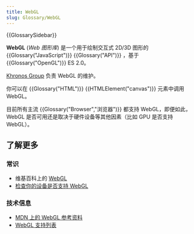```yaml
---
title: WebGL
slug: Glossary/WebGL
---
```


{{GlossarySidebar}}

**WebGL** (_Web 图形库_) 是一个用于绘制交互式 2D/3D 图形的 {{Glossary("JavaScript")}} {{Glossary("API")}} ，基于 {{Glossary("OpenGL")}} ES 2.0。

[Khronos Group](https://www.khronos.org/) 负责 WebGL 的维护。

你可以在 {{Glossary("HTML")}} {{HTMLElement("canvas")}} 元素中调用 WebGL。

目前所有主流 {{Glossary("Browser","浏览器")}} 都支持 WebGL，即便如此，WebGL 是否可用还是取决于硬件设备等其他因素（比如 GPU 是否支持 WebGL）。

## 了解更多

### 常识

- 维基百科上的 [WebGL](https://zh.wikipedia.org/wiki/WebGL)
- [检查你的设备是否支持 WebGL](https://get.webgl.org/)

### 技术信息

- [MDN 上的 WebGL 参考资料](/zh-CN/docs/Web/API/WebGL_API)
- [WebGL 支持列表](https://caniuse.com/#feat=webgl)
